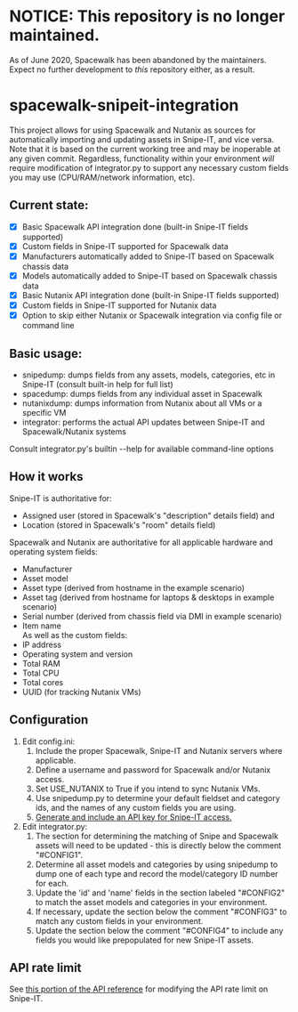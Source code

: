 # NOTICE: This repository is no longer maintained.
As of June 2020, Spacewalk has been abandoned by the maintainers.  Expect no further development to *this* repository either, as a result.

# spacewalk-snipeit-integration
This project allows for using Spacewalk and Nutanix as sources for automatically importing and updating assets in Snipe-IT, and vice versa.
Note that it is based on the current working tree and may be inoperable at any given commit.  Regardless, functionality within
your environment *will* require modification of integrator.py to support any necessary custom fields you may use (CPU/RAM/network information, etc).

## Current state:
- [x] Basic Spacewalk API integration done (built-in Snipe-IT fields supported)
- [x] Custom fields in Snipe-IT supported for Spacewalk data
- [x] Manufacturers automatically added to Snipe-IT based on Spacewalk chassis data
- [x] Models automatically added to Snipe-IT based on Spacewalk chassis data
- [x] Basic Nutanix API integration done (built-in Snipe-IT fields supported)
- [x] Custom fields in Snipe-IT supported for Nutanix data
- [x] Option to skip either Nutanix or Spacewalk integration via config file or command line

## Basic usage:
 - snipedump: dumps fields from any assets, models, categories, etc in Snipe-IT (consult built-in help for full list)
 - spacedump: dumps fields from any individual asset in Spacewalk
 - nutanixdump: dumps information from Nutanix about all VMs or a specific VM
 - integrator: performs the actual API updates between Snipe-IT and Spacewalk/Nutanix systems
  
Consult integrator.py's builtin --help for available command-line options
  
## How it works
Snipe-IT is authoritative for:
* Assigned user (stored in Spacewalk's "description" details field) and
* Location (stored in Spacewalk's "room" details field)

Spacewalk and Nutanix are authoritative for all applicable hardware and operating system fields:
* Manufacturer
* Asset model
* Asset type (derived from hostname in the example scenario)
* Asset tag (derived from hostname for laptops & desktops in example scenario)
* Serial number (derived from chassis field via DMI in example scenario)
* Item name  
As well as the custom fields:
* IP address
* Operating system and version
* Total RAM
* Total CPU
* Total cores
* UUID (for tracking Nutanix VMs)

## Configuration
1. Edit config.ini:
    1. Include the proper Spacewalk, Snipe-IT and Nutanix servers where applicable.
    2. Define a username and password for Spacewalk and/or Nutanix access.
    3. Set USE_NUTANIX to True if you intend to sync Nutanix VMs.
	4. Use snipedump.py to determine your default fieldset and category ids, and the names of any custom fields you are using.
    4. [Generate and include an API key for Snipe-IT access.](https://snipe-it.readme.io/reference#generating-api-tokens)
2. Edit integrator.py:
   1. The section for determining the matching of Snipe and Spacewalk assets will need to be updated - this is directly below the comment "#CONFIG1".
   2. Determine all asset models and categories by using snipedump to dump one of each type and record the model/category ID number for each.
   3. Update the 'id' and 'name' fields in the section labeled "#CONFIG2" to match the asset models and categories in your environment.
   4. If necessary, update the section below the comment "#CONFIG3" to match any custom fields in your environment.
   5. Update the section below the comment "#CONFIG4" to include any fields you would like prepopulated for new Snipe-IT assets.

## API rate limit
See [this portion of the API reference](https://snipe-it.readme.io/reference#api-throttling) for modifying the API rate limit on Snipe-IT.

